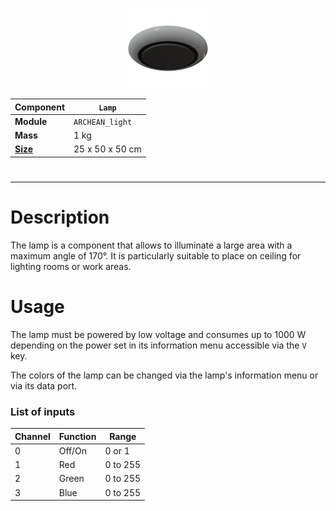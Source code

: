 <p align="center">
  <img src="Lamp.png" />
</p>

|Component|`Lamp`|
|---|---|
|**Module**|`ARCHEAN_light`|
|**Mass**|1 kg|
|[**Size**](# "Based on the component's occupancy in a fixed 25cm grid.")|25 x 50 x 50 cm|
#
---
# Description
The lamp is a component that allows to illuminate a large area with a maximum angle of 170°. It is particularly suitable to place on ceiling for lighting rooms or work areas.

# Usage
The lamp must be powered by low voltage and consumes up to 1000 W depending on the power set in its information menu accessible via the `V` key.

The colors of the lamp can be changed via the lamp's information menu or via its data port.

### List of inputs
|Channel|Function|Range|
|---|---|---|
|0|Off/On|0 or 1|
|1|Red|0 to 255|
|2|Green|0 to 255|
|3|Blue|0 to 255|